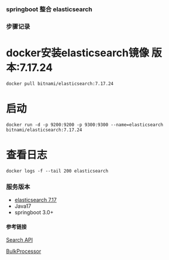 ### springboot 整合 elasticsearch

### 步骤记录

# docker安装elasticsearch镜像 版本:7.17.24

```
docker pull bitnami/elasticsearch:7.17.24
```

# 启动

```
docker run -d -p 9200:9200 -p 9300:9300 --name=elasticsearch bitnami/elasticsearch:7.17.24
```

# 查看日志

```
docker logs -f --tail 200 elasticsearch
```
### 服务版本
+ [elasticsearch 7.17](https://www.elastic.co/guide/en/elasticsearch/reference/7.17/install-elasticsearch.html)
+ Java17
+ springboot 3.0+
#### 参考链接
[Search API](https://www.elastic.co/guide/en/elasticsearch/client/java-api/current/java-search.html)

[BulkProcessor](https://www.elastic.co/guide/en/elasticsearch/client/java-api/current/java-docs-bulk-processor.html)